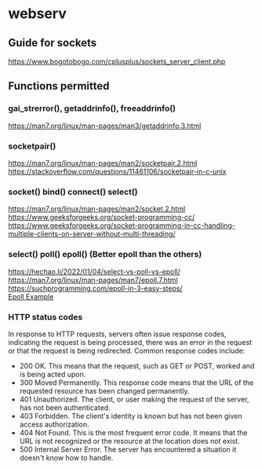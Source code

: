 # webserv

## Guide for sockets
https://www.bogotobogo.com/cplusplus/sockets_server_client.php

## Functions permitted
### gai_strerror(), getaddrinfo(), freeaddrinfo()
https://man7.org/linux/man-pages/man3/getaddrinfo.3.html

### socketpair()
https://man7.org/linux/man-pages/man2/socketpair.2.html  
https://stackoverflow.com/questions/11461106/socketpair-in-c-unix

### socket() bind() connect() select() 
https://man7.org/linux/man-pages/man2/socket.2.html  
https://www.geeksforgeeks.org/socket-programming-cc/  
https://www.geeksforgeeks.org/socket-programming-in-cc-handling-multiple-clients-on-server-without-multi-threading/

### select() poll() epoll() (Better epoll than the others)
https://hechao.li/2022/01/04/select-vs-poll-vs-epoll/  
https://man7.org/linux/man-pages/man7/epoll.7.html  
https://suchprogramming.com/epoll-in-3-easy-steps/  
[Epoll Example](https://github.com/millken/c-example/blob/master/epoll-example.c)

### HTTP status codes
In response to HTTP requests, servers often issue response codes, indicating the request is being processed, there was an error in the request or that the request is being redirected. Common response codes include:

* 200 OK. This means that the request, such as GET or POST, worked and is being acted upon.
* 300 Moved Permanently. This response code means that the URL of the requested resource has been changed permanently.
* 401 Unauthorized. The client, or user making the request of the server, has not been authenticated.
* 403 Forbidden. The client's identity is known but has not been given access authorization.
* 404 Not Found. This is the most frequent error code. It means that the URL is not recognized or the resource at the location does not exist.
* 500 Internal Server Error. The server has encountered a situation it doesn't know how to handle.
